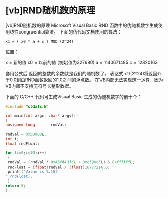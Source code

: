 # [vb]RND随机数的原理

[vb]RND随机数的原理 Microsoft Visual Basic RND 函数中的伪随机数字生成使用线性congruential算法。 下面的伪代码文档使用的算法：

```vb
x1 = ( x0 * a + c ) MOD (2^24)
```

位置：

x  = 新的值
x0 = 以前的值 (初始值为327680)
a  = 1140671485
c  = 12820163

套用公式后,返回的整数的余数就是我们的随机数了。
表达式 x1/(2^24)将返回介于0.0到由RND函数返回的1.0之间的浮点数。
在VB内部无法实现这一运算，因为VB内部不支持无符号长整形数据。

下面的 C/C++ 代码可生成Visual Basic 生成的伪随机数字的前十个：

```c
#include "stdafx.h"   

int main(int argc, char* argv[])   
{   
unsigned long       rndVal;   

rndVal = 0x50000L;   
int i;   
float rndFloat;   

for (i=0;i<10;i++)   
 {   
 rndVal = (rndVal * 0x43fd43fdL + 0xc39ec3L) & 0xffffffL;   
 rndFloat = (float)rndVal / (float)16777216.0;   
 printf("Value is %.15f
",rndFloat);   
 }   
return 0;   
}

```

